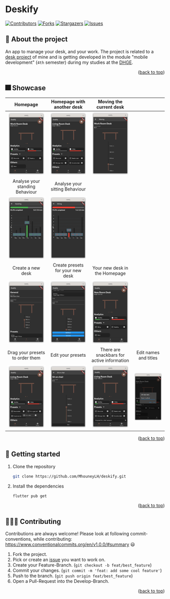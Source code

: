 <a name="readme_top"></a>

# Deskify

[![Contributors][contributors_shield]][contributors_url]
[![Forks][forks_shield]][forks_url]
[![Stargazers][stars_shield]][stars_url]
[![Issues][issues_shield]][issues_url]
<br>

## 📑 About the project

An app to manage your desk, and your work. The project is related to a [desk project](https://github.com/MhouneyLH/esphome_custom_components) of mine and is getting developed in the module "mobile development" (`4th` semester) during my studies at the [DHGE](https://www.dhge.de/).

<p align="right">(<a href="#readme_top">back to top</a>)</p>

## 🎆 Showcase

|               Homepage               |       Homepage with another desk       |          Moving the current desk           |                                  |
| :----------------------------------: | :------------------------------------: | :----------------------------------------: | :------------------------------: |
| ![](./assets/homepage_work_desk.png) | ![](./assets/homepage_living_desk.png) |        ![](./assets/move_desk.png)         |
|   Analyse your standing Behaviour    |     Analyse your sitting Behaviour     |
| ![](./assets/standing_analytics.png) |  ![](./assets/sitting_analytics.png)   |
|          Create a new desk           |    Create presets for your new desk    |       Your new desk in the Homepage        |
|  ![](./assets/add_desk_general.png)  |   ![](./assets/add_desk_presets.png)   |        ![](./assets/added_desk.png)        |
|   Drag your presets to order them    |           Edit your presets            | There are snackbars for active information |      Edit names and titles       |
|  ![](./assets/dragging_preset.png)   |     ![](./assets/edit_preset.png)      |   ![](./assets/snackbar_in_homepage.png)   | ![](./assets/edit_desk_name.png) |

<p align="right">(<a href="#readme_top">back to top</a>)</p>

## 🔢 Getting started

1. Clone the repository
   ```sh
   git clone https://github.com/MhouneyLH/deskify.git
   ```
2. Install the dependencies
   ```sh
   flutter pub get
   ```
   <p align="right">(<a href="#readme_top">back to top</a>)</p>

## 👨🏻‍💼 Contributing

Contributions are always welcome! Please look at following commit-conventions, while contributing: https://www.conventionalcommits.org/en/v1.0.0/#summary 😃

1. Fork the project.
2. Pick or create an [issue](https://github.com/MhouneyLH/deskify/issues) you want to work on.
3. Create your Feature-Branch. (`git checkout -b feat/best_feature`)
4. Commit your changes. (`git commit -m 'feat: add some cool feature'`)
5. Push to the branch. (`git push origin feat/best_feature`)
6. Open a Pull-Request into the Develop-Branch.
<p align="right">(<a href="#readme_top">back to top</a>)</p>

<!-- Links and Images -->

[contributors_shield]: https://img.shields.io/github/contributors/MhouneyLH/deskify.svg?style=for-the-badge
[contributors_url]: https://github.com/MhouneyLH/deskify/graphs/contributors
[forks_shield]: https://img.shields.io/github/forks/MhouneyLH/deskify.svg?style=for-the-badge
[forks_url]: https://github.com/MhouneyLH/deskify/network/members
[stars_shield]: https://img.shields.io/github/stars/MhouneyLH/deskify.svg?style=for-the-badge
[stars_url]: https://github.com/MhouneyLH/deskify/stargazers
[issues_shield]: https://img.shields.io/github/issues/MhouneyLH/deskify.svg?style=for-the-badge
[issues_url]: https://github.com/MhouneyLH/deskify/issues
